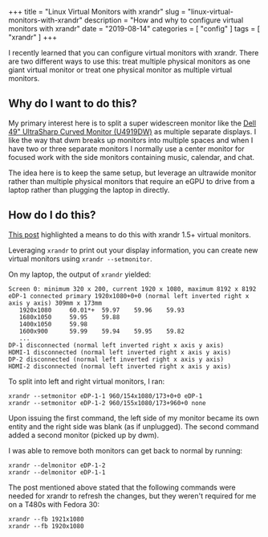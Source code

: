 +++
title = "Linux Virtual Monitors with xrandr"
slug = "linux-virtual-monitors-with-xrandr"
description = "How and why to configure virtual monitors with xrandr"
date = "2019-08-14"
categories = [ "config" ]
tags = [ "xrandr" ]
+++

I recently learned that you can configure virtual monitors with xrandr. There
are two different ways to use this: treat multiple physical monitors as
one giant virtual monitor or treat one physical monitor as multiple
virtual monitors.

## Why do I want to do this?

My primary interest here is to split a super widescreen monitor like the
[Dell 49" UltraSharp Curved Monitor (U4919DW)](https://www.dell.com/en-us/shop/dell-ultrasharp-49-curved-monitor-u4919dw/apd/210-arnw/monitors-monitor-accessories) as multiple separate displays. I like the way that dwm breaks up monitors into multiple spaces and when I have two or three separate monitors I normally use a center monitor for focused work with the side monitors containing music, calendar, and chat.

The idea here is to keep the same setup, but leverage an ultrawide
monitor rather than multiple physical monitors that require an eGPU to drive
from a laptop rather than plugging the laptop in directly.

## How do I do this?

[This post](https://askubuntu.com/a/998435) highlighted a means to do this
with xrandr 1.5+ virtual monitors.

Leveraging `xrandr` to print out your display information, you can create
new virtual monitors using `xrandr --setmonitor`.

On my laptop, the output of `xrandr` yielded:

```
Screen 0: minimum 320 x 200, current 1920 x 1080, maximum 8192 x 8192
eDP-1 connected primary 1920x1080+0+0 (normal left inverted right x axis y axis) 309mm x 173mm
   1920x1080     60.01*+  59.97    59.96    59.93
   1680x1050     59.95    59.88
   1400x1050     59.98
   1600x900      59.99    59.94    59.95    59.82
   ...
DP-1 disconnected (normal left inverted right x axis y axis)
HDMI-1 disconnected (normal left inverted right x axis y axis)
DP-2 disconnected (normal left inverted right x axis y axis)
HDMI-2 disconnected (normal left inverted right x axis y axis)
```

To split into left and right virtual monitors, I ran:

```
xrandr --setmonitor eDP-1-1 960/154x1080/173+0+0 eDP-1
xrandr --setmonitor eDP-1-2 960/155x1080/173+960+0 none
```

Upon issuing the first command, the left side of my monitor became its
own entity and the right side was blank (as if unplugged). The second
command added a second monitor (picked up by dwm).

I was able to remove both monitors can get back to normal by running:

```
xrandr --delmonitor eDP-1-2
xrandr --delmonitor eDP-1-1
```

The post mentioned above stated that the following commands were needed
for xrandr to refresh the changes, but they weren't required for me on a
T480s with Fedora 30:

```
xrandr --fb 1921x1080
xrandr --fb 1920x1080
```
